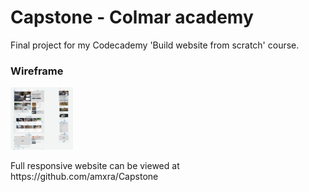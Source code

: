  <h1>Capstone - Colmar academy</h1>
 
 
Final project for my Codecademy 'Build website from scratch' course.


<h3>Wireframe</h3>

<div class= "wireframe">
<img src="Resources/Media/Images/Screenshot 2019-05-05 at 00.52.37.png"  height="100" width="100">
</div>

<p>Full responsive website can be viewed at https://github.com/amxra/Capstone</p>


